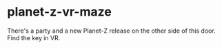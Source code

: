 # planet-z-vr-maze
There's a party and a new Planet-Z release on the other side of this door. Find the key in VR.
